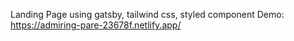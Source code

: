 Landing Page using gatsby, tailwind css, styled component
Demo:
https://admiring-pare-23678f.netlify.app/
